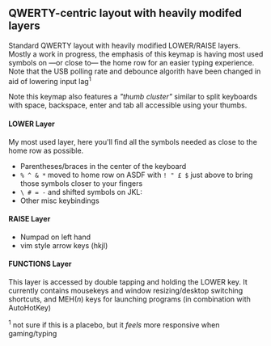 ## QWERTY-centric layout with heavily modifed layers

Standard QWERTY layout with heavily modified LOWER/RAISE layers. Mostly a work
in progress, the emphasis of this keymap is having most used symbols on &mdash;or
close to&mdash; the home row for an easier typing experience. Note that the USB
polling rate and debounce algorith have been changed in aid of lowering input
lag<sup>1</sup>

Note this keymap also features a *"thumb cluster"* similar to split keyboards
with space, backspace, enter and tab all accessible using your thumbs.

#### LOWER Layer
My most used layer, here you'll find all the symbols needed as close to the
home row as possible.

- Parentheses/braces in the center of the keyboard
- `% ^ & *` moved to home row on ASDF with `! " £ $` just above to bring those symbols closer to your fingers
- `\ # = -` and shifted symbols on JKL:
- Other misc keybindings

#### RAISE Layer
- Numpad on left hand
- vim style arrow keys (hkjl)

#### FUNCTIONS Layer
This layer is accessed by double tapping and holding the LOWER key. It currently contains
mousekeys and window resizing/desktop switching shortcuts, and MEH(*n*) keys for launching
programs (in combination with AutoHotKey)


<sup>1</sup> not sure if this is a placebo, but it *feels* more responsive when gaming/typing


